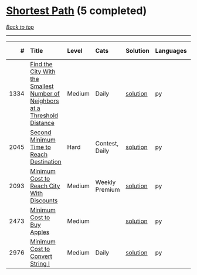 # [Shortest Path](<https://leetcode.com/tag/Shortest-Path/>) (5 completed)

*[Back to top](<../../README.md>)*

------

|    # | Title                                                                                                                                                                                      | Level   | Cats           | Solution                                                                                               | Languages   | Date Complete   |
|-----:|:-------------------------------------------------------------------------------------------------------------------------------------------------------------------------------------------|:--------|:---------------|:-------------------------------------------------------------------------------------------------------|:------------|:----------------|
| 1334 | [Find the City With the Smallest Number of Neighbors at a Threshold Distance](<https://leetcode.com/problems/find-the-city-with-the-smallest-number-of-neighbors-at-a-threshold-distance>) | Medium  | Daily          | [solution](<../_1334. Find the City With the Smallest Number of Neighbors at a Threshold Distance.md>) | py          | Jul 26, 2024    |
| 2045 | [Second Minimum Time to Reach Destination](<https://leetcode.com/problems/second-minimum-time-to-reach-destination>)                                                                       | Hard    | Contest, Daily | [solution](<../_2045. Second Minimum Time to Reach Destination.md>)                                    | py          | Jul 28, 2024    |
| 2093 | [Minimum Cost to Reach City With Discounts](<https://leetcode.com/problems/minimum-cost-to-reach-city-with-discounts>)                                                                     | Medium  | Weekly Premium | [solution](<../_2093. Minimum Cost to Reach City With Discounts.md>)                                   | py          | Jul 23, 2024    |
| 2473 | [Minimum Cost to Buy Apples](<https://leetcode.com/problems/minimum-cost-to-buy-apples>)                                                                                                   | Medium  |                | [solution](<../_2473. Minimum Cost to Buy Apples.md>)                                                  | py          | Jun 29, 2024    |
| 2976 | [Minimum Cost to Convert String I](<https://leetcode.com/problems/minimum-cost-to-convert-string-i>)                                                                                       | Medium  | Daily          | [solution](<../_2976. Minimum Cost to Convert String I.md>)                                            | py          | Jul 27, 2024    |
